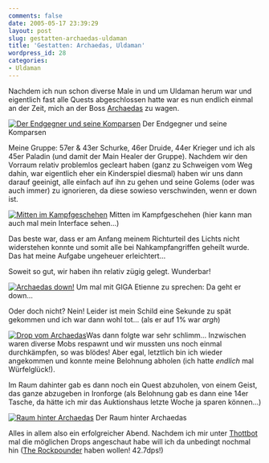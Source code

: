 ```yaml
---
comments: false
date: 2005-05-17 23:39:29
layout: post
slug: gestatten-archaedas-uldaman
title: 'Gestatten: Archaedas, Uldaman'
wordpress_id: 28
categories:
- Uldaman
---
```


Nachdem ich nun schon diverse Male in und um Uldaman herum war und eigentlich fast alle Quests abgeschlossen hatte war es nun endlich einmal an der Zeit, mich an der Boss [Archaedas](http://www.thottbot.com/index.cgi?n=34061) zu wagen.

[![Der Endgegner und seine Komparsen](http://photos13.flickr.com/14382872_5262c864af.jpg)](http://www.flickr.com/photos/17115250@N00/14382872/)
Der Endgegner und seine Komparsen



Meine Gruppe: 57er & 43er Schurke, 46er Druide, 44er Krieger und ich als 45er Paladin (und damit der Main Healer der Gruppe).
Nachdem wir den Vorraum relativ problemlos gecleart haben (ganz zu Schweigen vom Weg dahin, war eigentlich eher ein Kinderspiel diesmal) haben wir uns dann darauf geeinigt, alle einfach auf ihn zu gehen und seine Golems (oder was auch immer) zu ignorieren, da diese sowieso verschwinden, wenn er down ist.

[![Mitten im Kampfgeschehen](http://photos12.flickr.com/14384607_296f77a335.jpg)](http://www.flickr.com/photos/17115250@N00/14384607/)
Mitten im Kampfgeschehen (hier kann man auch mal mein Interface sehen...)

Das beste war, dass er am Anfang meinem Richturteil des Lichts nicht widerstehen konnte und somit alle bei Nahkampfangriffen geheilt wurde. Das hat meine Aufgabe ungeheuer erleichtert...

Soweit so gut, wir haben ihn relativ zügig gelegt. Wunderbar!

[![Archaedas down!](http://photos10.flickr.com/14385677_7c43e78287.jpg)](http://www.flickr.com/photos/17115250@N00/14385677/)
Um mal mit GIGA Etienne zu sprechen: Da geht er down...

Oder doch nicht? Nein! Leider ist mein Schild eine Sekunde zu spät gekommen und ich war dann wohl tot... (als er auf 1% war *argh*)

[![Drop vom Archaedas](http://photos10.flickr.com/14385686_b8c00b687f_m.jpg)](http://www.flickr.com/photos/17115250@N00/14385686/)Was dann folgte war sehr schlimm... Inzwischen waren diverse Mobs respawnt und wir mussten uns noch einmal durchkämpfen, so was blödes! Aber egal, letztlich bin ich wieder angekommen und konnte meine Belohnung abholen (ich hatte _endlich_ mal Würfelglück!).  


Im Raum dahinter gab es dann noch ein Quest abzuholen, von einem Geist, das ganze abzugeben in Ironforge (als Belohnung gab es dann eine 14er Tasche, da hätte ich mir das Auktionshaus letzte Woche ja sparen können...)

[![Raum hinter Archaedas](http://photos12.flickr.com/14385696_3532e3a436.jpg)](http://www.flickr.com/photos/17115250@N00/14385696/)
Der Raum hinter Archaedas

Alles in allem also ein erfolgreicher Abend. Nachdem ich mir unter [Thottbot](http://www.thottbot.com/) mal die möglichen Drops angeschaut habe will ich da unbedingt nochmal hin ([The Rockpounder](http://www.thottbot.com/index.cgi?i=5704) haben wollen! 42.7dps!)
